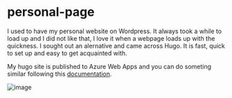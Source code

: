 # personal-page

I used to have my personal website on Wordpress. It always took a while to load up and I did not like that, I love it when a webpage loads up with the quickness.
I sought out an alernative and came across Hugo. It is fast, quick to set up and easy to get acquainted with.

My hugo site is published to Azure Web Apps and you can do someting similar following this [documentation](https://docs.microsoft.com/en-us/azure/static-web-apps/publish-hugo).

![image](https://cdn.vox-cdn.com/thumbor/9VgRbWtM8UiDN8iIA5oyIIR_RqQ=/1400x1050/filters:format(png)/cdn.vox-cdn.com/uploads/chorus_asset/file/22024938/marvels_spiderman_remastered_screenshot_01_disclaimer_en_01oct20.png)
